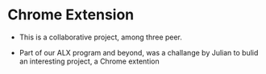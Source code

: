 Chrome Extension
===============
* This is a collaborative project, among three peer.

* Part of our ALX program and beyond, was a challange by Julian to bulid an interesting project, a Chrome extention

